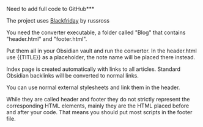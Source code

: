 
Need to add full code to GitHub***

The project uses [Blackfriday](https://github.com/russross/blackfriday) by russross

You need the converter executable, a folder called "Blog" that contains "header.html" and "footer.html".

Put them all in your Obsidian vault and run the converter.
In the header.html use {{TITLE}} as a placeholder, the note name will be placed there instead.

Index page is created automatically with links to all articles. Standard Obsidian backlinks will be converted to normal links.

You can use normal external stylesheets and link them in the header.

While they are called header and footer they do not strictly represent the corresponding HTML elements, mainly they are the HTML placed before and after your code. That means you should put most scripts in the footer file.